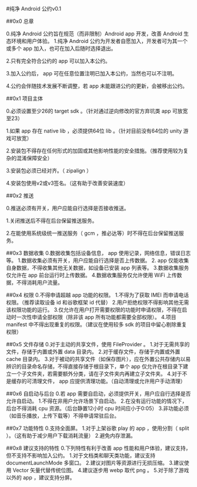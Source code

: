 #纯净 Android 公约v0.1

##0x0 总章

0.纯净 Android 公约旨在规范（而非限制）Android app 开发，改善 Android 生态环境和用户体验。
1.纯净 Android 公约为开发者自愿加入，开发者可为其一个或多个 app 加入，也可在加入后随时选择退出。

2.只有完全符合公约的 app 可以加入本公约。

3.加入公约后， app 可在任意位置注明已加入本公约，当然也可以不注明。

4.公约会伴随技术发展不断调整，若 app 未能跟进公约的更新，会被移出公约。


##0x1 项目主体

0.必须设置至少26的 target sdk 。（针对通过逆向修改的官方弃坑类 app 可放宽至23）

1.如果 app 存在 native lib ，必须提供64位 lib 。（针对目前没有64位的 unity 游戏可放宽）

2.安装包不得存在任何形式的加固或其他影响性能的安全措施。（推荐使用较为复杂的混淆保障安全）

3.安装包必须已经对齐。（ zipalign ）

4.安装包使用v2或v3签名。（这有助于改善安装速度）


##0x2 推送

0.推送必须有开关，用户应能自行选择是否接收推送。

1.关闭推送后不得在后台保留推送服务。

2.在能使用系统级统一推送服务（ gcm ，推必达等）时不得在后台保留推送服务。


##0x3 数据收集
0.数据收集包括设备信息， app 使用记录，网络信息，错误日志等。
1.数据收集必须有开关，用户应能自行选择是否上传数据。
2. app 仅能收集自身数据，不得收集其他无关数据，如设备已安装 app 列表等。
3.数据收集服务仅允许在 app 前台运行时上传数据。
4.数据收集服务仅允许使用 WiFi 上传数据，不得消耗用户流量。

##0x4 权限
0.不得申请超越 app 功能的权限。
1.不得为了获取 IMEI 而申请电话权限。（推荐读取设备 id 和谷歌框架 id 代替）
2.用户拒绝权限不得影响其他无需该权限功能的运行。
3.仅允许在用户打开需要权限的功能时申请权限，不得在启动时一次性申请全部权限（除非该 app 所有功能都需要全部权限）。
4.项目 manifest 中不得出现重复的权限。（建议在使用较多 sdk 的项目中留心剔除重复权限）

##0x5 文件存储
0.对于主动的共享文件，使用 FileProvider 。
1.对于无需共享的文件，存储于内置或外置 data 目录内。
2.对于缓存文件，存储于内置或外置 cache 目录内。
3.对于被动的共享文件（如保存图片），应在外置公共存储内以易辨识的目录命名存储，不得直接存储于根目录下，单个 app 仅允许在根目录下建立一个子文件夹，若需要额外分类，请在子文件夹内再建立子文件夹。
4.对于不是缓存的可清理文件， app 应提供清理功能。（自动清理或允许用户手动清理）

##0x6 自启动与后台
0.若 app 需要自启动，必须提供开关，用户应自行选择是否允许自启动。
1.不得在非用户允许场景下自启动。
2.在没有运行功能的情况下，后台不得消耗 cpu 资源。（后台静置12小时 cpu 时间应小于0:05）
3.非功能必须（如音乐播放，上传下载等）不得申请常驻后台。

##0x7 功能特性
0.支持全面屏。
1.对于上架谷歌 play 的 app ，使用分割（ split ）。（这有助于减少用户下载消耗流量）
2.避免内存泄漏。

##0x8 建议支持的特性
0.下列特性有利于改善 app 性能和用户体验，建议支持，但不支持不影响加入公约。
1.对于文档类和聊天类功能，建议支持 documentLaunchMode 多窗口。
2.建议对图片等资源进行无损压缩。
3.建议使用 Vector 矢量代替传统位图。
4.建议逐步用 webp 取代 png 。
5.对于除了游戏以外的 app ，建议支持分屏。





